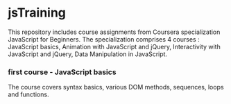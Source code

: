 # jsTraining

This repository includes course assignments from Coursera specialization JavaScript for Beginners.
The specialization comprises 4 courses : JavaScript basics, Animation with JavaScript and jQuery, Interactivity with JavaScript and jQuery, Data Manipulation in JavaScript.

### first course - JavaScript basics

The course covers syntax basics, various DOM methods, sequences, loops and functions. 
